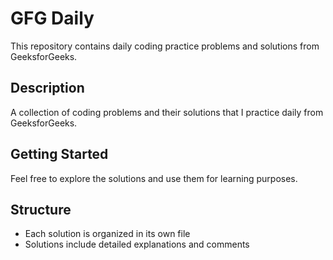 # GFG Daily

This repository contains daily coding practice problems and solutions from GeeksforGeeks.

## Description
A collection of coding problems and their solutions that I practice daily from GeeksforGeeks.

## Getting Started
Feel free to explore the solutions and use them for learning purposes.

## Structure
- Each solution is organized in its own file
- Solutions include detailed explanations and comments 